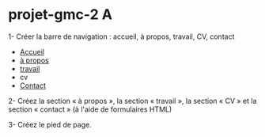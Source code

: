 # projet-gmc-2 A
1- Créer la barre de navigation : accueil, à propos, travail, CV, contact

<!DOCTYPE html>
<html lang="en">
<head>
    <meta charset="UTF-8">
    <meta name="viewport" content="width=device-width, initial-scale=1.0">
    <title>Barre de nvigation simple</title>
</head>
<body>
    <ul>
        <li><a href="Accueil">Accueil</a></li>
        <li><a href="à propos">à propos</a></li>
        <li><a href="travail">travail</a></li>
        <li><a href="cv"></a>cv</li>
        <li><a href="Contact">Contact</a></li>
    </ul>
</body>
</html>

2- Créez la section « à propos », la section « travail », la section « CV » et la section « contact » (à l'aide de formulaires HTML) 

3- Créez le pied de page.
